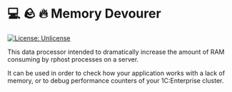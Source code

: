 # 💻 🪨 🔥 Memory Devourer

[![License: Unlicense](https://img.shields.io/badge/license-Unlicense-blue.svg)](http://unlicense.org/)

This data processor intended to dramatically increase the amount of RAM consuming by rphost processes on a server.

It can be used in order to check how your application works with a lack of memory, or to debug performance counters of your 1C:Enterprise cluster.